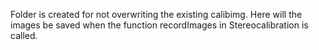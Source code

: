 Folder is created for not overwriting the existing calibimg.
Here will the images be saved when the function recordImages in Stereocalibration is called.
